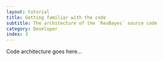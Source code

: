 ```yaml
---
layout: tutorial
title: Getting familiar with the code
subtitle: The architecture of the `RevBayes` source code 
category: Developer
index: 3
---
```


Code architecture goes here...
